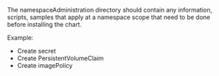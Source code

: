 The namespaceAdministration directory should contain any information, scripts, samples that apply at a namespace scope that need to be done before installing the chart.

Example:
- Create secret
- Create PersistentVolumeClaim
- Create imagePolicy